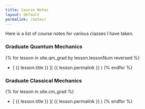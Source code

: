 ```yaml
---
title: Course Notes
layout: default
permalink: /notes/
---
```


Here is a list of course notes for various classes I have taken.

### Graduate Quantum Mechanics
{% for lesson in site.qm_grad by lesson.lessonNum reversed %}
  - [ {{ lesson.title }}  ]( {{ lesson.permalink }} )
{% endfor %}

### Graduate Classical Mechanics
{% for lesson in site.cm_grad %}
  - [ {{ lesson.title }}  ]( {{ lesson.permalink }} )
{% endfor %}
